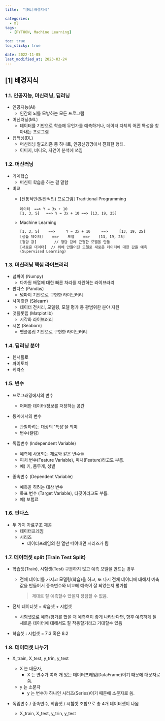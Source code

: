 ```yaml
---
title:  "[ML]배경지식" 

categories:
  - ml
tags:
  - [PYTHON, Machine Learning]

toc: true
toc_sticky: true

date: 2022-11-05
last_modified_at: 2023-03-24
---
```

[1] 배경지식
---
### 1.1. 인공지능, 머신러닝, 딥러닝

- 인공지능(AI)
  - 인간의 뇌를 모방하는 모든 프로그램
- 머신러닝(ML)
  - 데이터를 기반으로 학습해 무언가를 예측하거나, 데이터 자체의 어떤 특성을 찾아내는 프로그램
- 딥러닝(DL)
  - 머신러닝 알고리즘 중 하나로, 인공신경망에서 진화한 형태.
  - 이미지, 비디오, 자연어 분석에 쓰임

### 1.2. 머신러닝

- 기계학습
  - 머신이 학습을 하는 걸 말함
- 비교
  - [전통적인(일반적인) 프로그램] Traditional Programming

    ```text
    데이터  ==> Y = 3x + 10
    [1, 3, 5]   ==> Y = 3x + 10 ==> [13, 19, 25]
    ```

  - Machine Learning

    ```text
    [1, 3, 5]    ==>     Y = 3x + 10     ==>     [13, 19, 25]
    [샘플 데이터]    ==>    모델    ==>    [13, 19, 25]
    [정답 값]        // 정답 값에 근접한 모델을 만듦
    [새로운 데이터]  // 위에 만들어진 모델로 새로운 데이터에 대한 값을 예측(Supervised Learning)
    ```

### 1.3. 머신러닝 핵심 라이브러리

- 넘파이 (Numpy)
  - 다차원 배열에 대한 빠른 처리를 지원하는 라이브러리
- 판다스 (Pandas)
  - 넘파이 기반으로 구현한 라이브러리
- 사이킷런 (Sklearn)
  - 데이터 전처리, 모델링, 모델 평가 등 광범위한 분야 지원
- 맷플롯립 (Matplotlib)
  - 시각화 라이브러리
- 시본 (Seaborn)
  - 맷플롯립 기반으로 구현한 라이브러리

### 1.4. 딥러닝 분야

- 텐서플로
- 파이토치
- 케라스

### 1.5. 변수

- 프로그래밍에서의 변수
  - 어떠한 데이터/정보를 저장하는 공간

- 통계에서의 변수
  - 관찰하려는 대상의 '특성'을 의미
  - 변수(컬럼)

- 독립변수 (Independent Variable)
  - 예측에 사용되는 재료와 같은 변수들
  - 피처 변수(Feature Variable), 피처(Feature)라고도 부름.
  - 예) 키, 몸무게, 성별

- 종속변수 (Dependent Variable)
  - 예측을 하려는 대상 변수
  - 목표 변수 (Target Variable), 타깃이라고도 부름.
  - 예) 보험료

### 1.6. 판다스

- 두 가지 자료구조 제공
  - 데이터프레임
  - 시리즈
    - 데이터프레임의 한 열만 떼어내면 시리즈가 됨

### 1.7. 데이터셋 split (Train Test Split)

- 학습셋(Train), 시험셋(Test) 구분하지 않고 예측 모델을 만드는 경우
  - 전체 데이터를 가지고 모델링(학습)을 하고, 또 다시 전체 데이터에 대해서 
    예측값을 만들어서 종속변수와 비교해 예측이 잘 되었는지 평가함
    > 제대로 잘 예측할수 있을지 장담할 수 없음.

- 전체 데이터셋 = 학습셋 + 시험셋
  - 시험셋으로 예측/평가를 했을 때 예측력이 좋게 나타난다면, 향후 예측하게 될 새로운 데이터에 대해서도 잘 작동할거라고 기대할수 있음

- 학습셋 : 시험셋 = 7:3 혹은 8:2

### 1.8. 데이터셋 나누기

- X_train, X_test, y_trin, y_test
  - X 는 대문자,
    - X 는 변수가 여러 개 있는 데이터프레임(DataFrame)이기 때문에 대문자로 씀.
  - y 는 소문자
    - y 는 변수가 하나인 시리즈(Series)이기 때문에 소문자로 씀.

- 독립변수 / 종속변수, 학습셋 / 시험셋 조합으로 총 4개 데이터셋이 나옴
  - X_train, X_test, y_trin, y_test